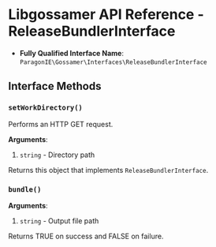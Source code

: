 # Libgossamer API Reference - ReleaseBundlerInterface

* **Fully Qualified Interface Name**: `ParagonIE\Gossamer\Interfaces\ReleaseBundlerInterface`

## Interface Methods

### `setWorkDirectory()`

Performs an HTTP GET request.

**Arguments**:

1. `string` - Directory path

Returns this object that implements `ReleaseBundlerInterface`.

### `bundle()`

**Arguments**:

1. `string` - Output file path

Returns TRUE on success and FALSE on failure.
